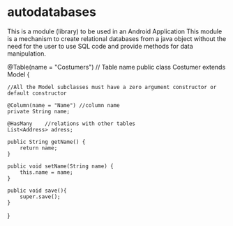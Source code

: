 # autodatabases
This is a module (library) to be used in an Android Application
This module is a mechanism to create relational databases from a java object without the need for the user 
to use SQL code and provide methods for data manipulation.

@Table(name = "Costumers") // Table name
public class Costumer extends Model {

    //All the Model subclasses must have a zero argument constructor or default constructor

    @Column(name = "Name") //column name
    private String name;

    @HasMany    //relations with other tables
    List<Address> adress;

    public String getName() {
        return name;
    }

    public void setName(String name) {
        this.name = name;
    }

    public void save(){
        super.save();
    }



}

